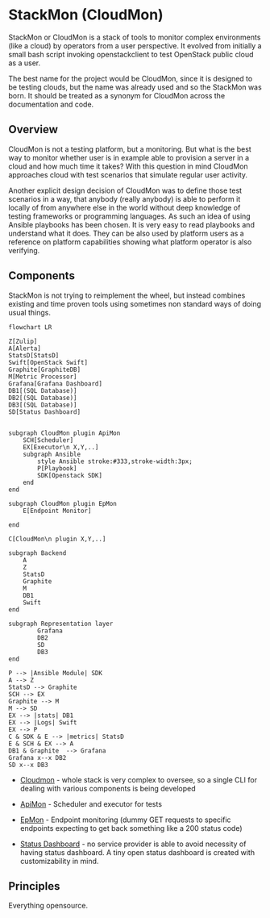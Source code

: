 # StackMon (CloudMon)

StackMon or CloudMon is a stack of tools to monitor complex environments (like
a cloud) by operators from a user perspective. It evolved from initially a
small bash script invoking openstackclient to test OpenStack public cloud as a
user.

The best name for the project would be CloudMon, since it is designed to be
testing clouds, but the name was already used and so the StackMon was born. It
should be treated as a synonym for CloudMon across the documentation and code.

## Overview

CloudMon is not a testing platform, but a monitoring. But what is the best way
to monitor whether user is in example able to provision a server in a cloud and
how much time it takes? With this question in mind CloudMon approaches cloud
with test scenarios that simulate regular user activity.

Another explicit design decision of CloudMon was to define those test scenarios
in a way, that anybody (really anybody) is able to perform it locally of from
anywhere else in the world without deep knowledge of testing frameworks or
programming languages. As such an idea of using Ansible playbooks has been
chosen. It is very easy to read playbooks and understand what it does. They can
be also used by platform users as a reference on platform capabilities showing
what platform operator is also verifying.

## Components

StackMon is not trying to reimplement the wheel, but instead combines existing
and time proven tools using sometimes non standard ways of doing usual things.


```mermaid
flowchart LR

Z[Zulip]
A[Alerta]
StatsD[StatsD]
Swift[OpenStack Swift]
Graphite[GraphiteDB]
M[Metric Processor]
Grafana[Grafana Dashboard]
DB1[(SQL Database)]
DB2[(SQL Database)]
DB3[(SQL Database)]
SD[Status Dashboard]


subgraph CloudMon plugin ApiMon
    SCH[Scheduler]
    EX[Executor\n X,Y,..]
    subgraph Ansible
        style Ansible stroke:#333,stroke-width:3px;
        P[Playbook]
        SDK[Openstack SDK]
    end
end

subgraph CloudMon plugin EpMon
    E[Endpoint Monitor]

end

C[CloudMon\n plugin X,Y,..]

subgraph Backend
    A
    Z
    StatsD
    Graphite
    M
    DB1
    Swift
end

subgraph Representation layer
        Grafana
        DB2
        SD
        DB3
end

P --> |Ansible Module| SDK
A --> Z
StatsD --> Graphite
SCH --> EX
Graphite --> M
M --> SD
EX --> |stats| DB1
EX --> |Logs| Swift
EX --> P
C & SDK & E --> |metrics| StatsD
E & SCH & EX --> A
DB1 & Graphite  --> Grafana
Grafana x--x DB2
SD x--x DB3
```



- [Cloudmon](/docs/cloudmon) - whole stack is very complex to oversee, so a single
  CLI for dealing with various components is being developed

- [ApiMon](/docs/apimon) - Scheduler and executor for tests

- [EpMon](/docs/epmon) - Endpoint monitoring (dummy GET requests to specific endpoints
  expecting to get back something like a 200 status code)

- [Status Dashboard](/docs/status-dashboard) - no service provider is able to avoid
  necessity of having status dashboard. A tiny open status dashboard is created
  with customizability in mind.


## Principles

Everything opensource.
